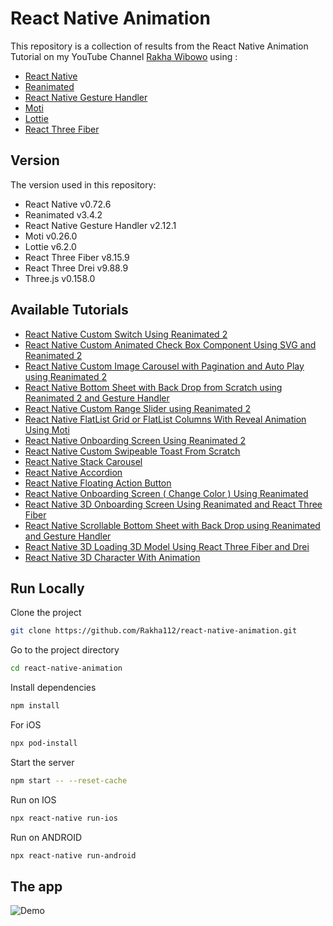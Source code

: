 # React Native Animation

This repository is a collection of results from the React Native Animation Tutorial on my YouTube Channel [Rakha Wibowo](https://www.youtube.com/@rakhawibowo) using :

- [React Native](https://reactnative.dev/)
- [Reanimated](https://docs.swmansion.com/react-native-reanimated/)
- [React Native Gesture Handler](https://docs.swmansion.com/react-native-gesture-handler/docs/)
- [Moti](https://moti.fyi/)
- [Lottie](https://github.com/lottie-react-native/lottie-react-native)
- [React Three Fiber](https://github.com/lottie-react-native/lottie-react-native)

## Version

The version used in this repository:

- React Native v0.72.6
- Reanimated v3.4.2
- React Native Gesture Handler v2.12.1
- Moti v0.26.0
- Lottie v6.2.0
- React Three Fiber v8.15.9
- React Three Drei v9.88.9
- Three.js v0.158.0

## Available Tutorials

- [React Native Custom Switch Using Reanimated 2](https://youtu.be/qDI5SQAb0vI)
- [React Native Custom Animated Check Box Component Using SVG and Reanimated 2](https://youtu.be/8aax8SU0F2w)
- [React Native Custom Image Carousel with Pagination and Auto Play using Reanimated 2](https://youtu.be/1XDMJI93p0I)
- [React Native Bottom Sheet with Back Drop from Scratch using Reanimated 2 and Gesture Handler](https://youtu.be/r_cng3a6K70)
- [React Native Custom Range Slider using Reanimated 2](https://youtu.be/sZ0BDG9PAd4)
- [React Native FlatList Grid or FlatList Columns With Reveal Animation Using Moti](https://youtu.be/wFHPaBugFsQ)
- [React Native Onboarding Screen Using Reanimated 2](https://youtu.be/b9uLJJ3aNjU)
- [React Native Custom Swipeable Toast From Scratch](https://youtu.be/M2v7vsHcjHk)
- [React Native Stack Carousel](https://youtu.be/nmcsDXwUDlI)
- [React Native Accordion](https://youtu.be/qjsNgjXxK24)
- [React Native Floating Action Button](https://youtu.be/CSQLCAx-tG0)
- [React Native Onboarding Screen ( Change Color ) Using Reanimated](https://youtu.be/E-y4lCQF6_I)
- [React Native 3D Onboarding Screen Using Reanimated and React Three Fiber](https://youtu.be/zs-K4AMRoa0)
- [React Native Scrollable Bottom Sheet with Back Drop using Reanimated and Gesture Handler](https://youtu.be/kWrC4i0DorE)
- [React Native 3D Loading 3D Model Using React Three Fiber and Drei](https://youtu.be/O8q8H9c9XZ4)
- [React Native 3D Character With Animation](https://youtu.be/SP0O5o9BJVA)

## Run Locally

Clone the project

```bash
git clone https://github.com/Rakha112/react-native-animation.git
```

Go to the project directory

```bash
cd react-native-animation
```

Install dependencies

```bash
npm install
```

For iOS

```bash
npx pod-install
```

Start the server

```bash
npm start -- --reset-cache
```

Run on IOS

```bash
npx react-native run-ios
```

Run on ANDROID

```bash
npx react-native run-android
```

## The app

![Demo](https://github.com/Rakha112/react-native-animation/blob/main/ImageDemo.png)
